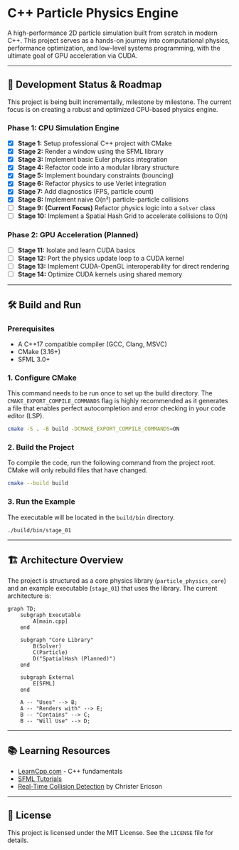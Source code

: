 # C++ Particle Physics Engine

A high-performance 2D particle simulation built from scratch in modern C++. This project serves as a hands-on journey into computational physics, performance optimization, and low-level systems programming, with the ultimate goal of GPU acceleration via CUDA.

---

## 🚀 Development Status & Roadmap

This project is being built incrementally, milestone by milestone. The current focus is on creating a robust and optimized CPU-based physics engine.

### **Phase 1: CPU Simulation Engine**

- [x] **Stage 1:** Setup professional C++ project with CMake
- [x] **Stage 2:** Render a window using the SFML library
- [x] **Stage 3:** Implement basic Euler physics integration
- [x] **Stage 4:** Refactor code into a modular library structure
- [x] **Stage 5:** Implement boundary constraints (bouncing)
- [x] **Stage 6:** Refactor physics to use Verlet integration
- [x] **Stage 7:** Add diagnostics (FPS, particle count)
- [x] **Stage 8:** Implement naive O(n²) particle-particle collisions
- [ ] **Stage 9:** **(Current Focus)** Refactor physics logic into a `Solver` class
- [ ] **Stage 10:** Implement a Spatial Hash Grid to accelerate collisions to O(n)

### **Phase 2: GPU Acceleration (Planned)**

- [ ] **Stage 11:** Isolate and learn CUDA basics
- [ ] **Stage 12:** Port the physics update loop to a CUDA kernel
- [ ] **Stage 13:** Implement CUDA-OpenGL interoperability for direct rendering
- [ ] **Stage 14:** Optimize CUDA kernels using shared memory

---

## 🛠️ Build and Run

### **Prerequisites**

- A C++17 compatible compiler (GCC, Clang, MSVC)
- CMake (3.16+)
- SFML 3.0+

### **1. Configure CMake**

This command needs to be run once to set up the build directory. The `CMAKE_EXPORT_COMPILE_COMMANDS` flag is highly recommended as it generates a file that enables perfect autocompletion and error checking in your code editor (LSP).

```bash
cmake -S . -B build -DCMAKE_EXPORT_COMPILE_COMMANDS=ON
```

### **2. Build the Project**

To compile the code, run the following command from the project root. CMake will only rebuild files that have changed.

```bash
cmake --build build
```

### **3. Run the Example**

The executable will be located in the `build/bin` directory.

```bash
./build/bin/stage_01
```

---

## 🏗️ Architecture Overview

The project is structured as a core physics library (`particle_physics_core`) and an example executable (`stage_01`) that uses the library. The current architecture is:

```mermaid
graph TD;
    subgraph Executable
        A[main.cpp]
    end

    subgraph "Core Library"
        B(Solver)
        C(Particle)
        D("SpatialHash (Planned)")
    end

    subgraph External
        E[SFML]
    end

    A -- "Uses" --> B;
    A -- "Renders with" --> E;
    B -- "Contains" --> C;
    B -- "Will Use" --> D;
```

---

## 📚 Learning Resources

- [LearnCpp.com](https://www.learncpp.com/) - C++ fundamentals
- [SFML Tutorials](https://www.sfml-dev.org/tutorials/2.6/)
- [Real-Time Collision Detection](http://realtimecollisiondetection.net/) by Christer Ericson

---

## 📝 License

This project is licensed under the MIT License. See the `LICENSE` file for details.
